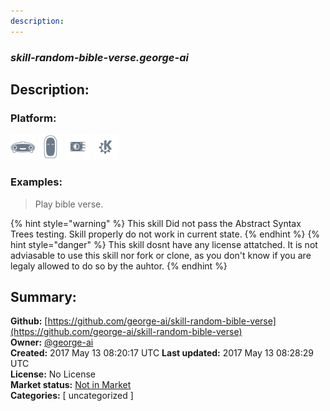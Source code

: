 ```yaml
---
description: 
---
```


### _skill-random-bible-verse.george-ai_  
## Description:  
  
  
  
### Platform:  
 ![Mark I](../.gitbook/assets/mark-1-icon.png)  ![Mark II](../.gitbook/assets/mark-2-icon.png)  ![Picroft](../.gitbook/assets/picroft-icon.png)  ![plasmoid](../.gitbook/assets/kde.png)   
### Examples:  
> Play bible verse.  
  
{% hint style="warning" %}
This skill Did not pass the Abstract Syntax Trees testing. Skill properly do not work in current state.
{% endhint %}
{% hint style="danger" %}
This skill dosnt have any license attatched. It is not adviasable to use this skill nor fork or clone, as you don't know if you are legaly allowed to do so by the auhtor.
{% endhint %}
  
## Summary:  
**Github:** [https://github.com/george-ai/skill-random-bible-verse](https://github.com/george-ai/skill-random-bible-verse)  
**Owner:** [@george-ai](https://github.com/george-ai)  
**Created:** 2017 May 13 08:20:17 UTC  **Last updated:** 2017 May 13 08:28:29 UTC  
**License:** No License  
**Market status:** [Not in Market](https://market.mycroft.ai/skill/)  
**Categories:** [ uncategorized ]   
